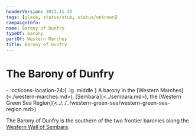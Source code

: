 ```yaml
---
headerVersion: 2023.11.25
tags: [place, status/stub, status/unknown]
campaignInfo:
name: Barony of Dunfry
typeOf: barony
partOf: Western Marches
title: Barony of Dunfry
---
```


# The Barony of Dunfry
<div class="grid cards ext-narrow-margin ext-one-column" markdown>
-    :octicons-location-24:{ .lg .middle } A barony in the [Western Marches](<./western-marches.md>), [Sembara](<../sembara.md>), the [Western Green Sea Region](<../../../western-green-sea/western-green-sea-region.md>)  
</div>


The Barony of Dunfry is the southern of the two frontier baronies along the [Western Wall of Sembara](<./western-wall-of-sembara.md>).